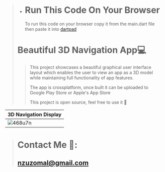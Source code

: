 > - # Run This Code On Your Browser
>     To run this code on your browser copy it from the main.dart file then paste
>     it into [dartpad](https://dartpad.dev/)
> # Beautiful 3D Navigation App:computer:
>
>> This project showcases a beautiful graphical user interface layout which enables the user to 
>> view an app as a 3D model while maintaining full functionality of app features.
>>
>> The app is crossplatform, once built it can be uploaded to Google Play Store or Apple's App Store
>> 
>> This project is open source, feel free to use it :floppy_disk:

|3D Navigation Display|
|--------------------|
|![468u7n](https://user-images.githubusercontent.com/17411265/85641364-a2bb0c00-b68e-11ea-9a4b-019786361beb.gif)|

> # Contact Me 📧:
> ## nzuzomal@gmail.com



